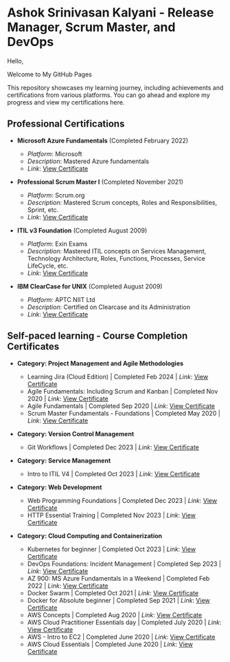 # Ashok Srinivasan Kalyani - Release Manager, Scrum Master, and DevOps

Hello,

Welcome to My GitHub Pages

This repository showcases my learning journey, including achievements and certifications from various platforms. You can go ahead and explore my progress and view my certifications here.

## Professional Certifications

- **Microsoft Azure Fundamentals** (Completed February 2022)
  - *Platform*: Microsoft
  - *Description*: Mastered Azure fundamentals
  - *Link*: [View Certificate](https://github.com/techiedeva/mycerts/blob/main/Microsoft_Certified_Professional_Certificate_AZ900-Azure%20Fundamentals.pdf)

- **Professional Scrum Master I** (Completed November 2021)
  - *Platform*: Scrum.org
  - *Description*: Mastered Scrum concepts, Roles and Responsibilities, Sprint, etc.
  - *Link*: [View Certificate](https://github.com/techiedeva/mycerts/blob/main/Certificate-Professional%20Scrum%20Master%20I.pdf)
 
- **ITIL v3 Foundation** (Completed August 2009)
  - *Platform*: Exin Exams
  - *Description*: Mastered ITIL concepts on Services Management, Technology Architecture, Roles, Functions, Processes, Service LifeCycle, etc.
  - *Link*: [View Certificate](https://github.com/techiedeva/mycerts/blob/main/ITILV3-Certification.pdf)

- **IBM ClearCase for UNIX** (Completed August 2009)
  - *Platform*: APTC NIIT Ltd
  - *Description*: Certified on Clearcase and its Administration
  - *Link*: [View Certificate](https://github.com/techiedeva/mycerts/blob/main/ClearCase-IBM-Certification.pdf)

## Self-paced learning - Course Completion Certificates
  - **Category: Project Management and Agile Methodologies**
    - Learning Jira (Cloud Edition) | Completed Feb 2024 | *Link*: [View Certificate](https://github.com/techiedeva/mycerts/blob/main/CertificateOfCompletion_Learning%20Jira%20Cloud%20Edition.pdf)
    - Agile Fundamentals: Including Scrum and Kanban | Completed Nov 2020 | *Link*: [View Certificate](https://github.com/techiedeva/mycerts/blob/main/Udemy-AgileFundamentals.pdf)
    - Agile Fundamentals | Completed Sep 2020 | *Link*: [View Certificate](https://github.com/techiedeva/mycerts/blob/main/AgileFundamentals.pdf)
    - Scrum Master Fundamentals - Foundations | Completed May 2020 | *Link*: [View Certificate](https://github.com/techiedeva/mycerts/blob/main/ScrumMasterFundamentals.pdf)
   
  - **Category: Version Control Management**
    - Git Workflows | Completed Dec 2023 | *Link*: [View Certificate](https://github.com/techiedeva/mycerts/blob/main/CertificateOfCompletion_Git%20Workflows.pdf)
   
  - **Category: Service Management**
    - Intro to ITIL V4 | Completed Oct 2023 | *Link*: [View Certificate](https://github.com/techiedeva/mycerts/blob/main/CertificateOfCompletion_Intro%20to%20Service%20Management%20with%20ITIL%204.pdf)

  - **Category: Web Development**
    - Web Programming Foundations | Completed Dec 2023 | *Link*: [View Certificate](https://github.com/techiedeva/mycerts/blob/main/CertificateOfCompletion_Web%20Programming%20Foundations.pdf)
    - HTTP Essential Training | Completed Nov 2023 | *Link*: [View Certificate](https://github.com/techiedeva/mycerts/blob/main/CertificateOfCompletion_HTTP%20Essential%20Training%20(1).pdf)
   
  - **Category: Cloud Computing and Containerization**
    - Kubernetes for beginner | Completed Oct 2023 | *Link*: [View Certificate](https://github.com/techiedeva/mycerts/blob/main/CertOfCompletion_Kubernetes_Beginners.pdf)
    - DevOps Foundations: Incident Management | Completed Sep 2023 | *Link*: [View Certificate](CertOfCompletion_DevOps_Foundations_Incident_Mgmt.pdf)
    - AZ 900: MS Azure Fundamentals in a Weekend | Completed Feb 2022 | *Link*: [View Certificate](https://github.com/techiedeva/mycerts/blob/main/Azure900-CourseCompletionCertificate.pdf)
    - Docker Swarm | Completed Oct 2021 | *Link*: [View Certificate](https://github.com/techiedeva/mycerts/blob/main/Docker%20Swarm-Course%20Completion%20Certificate.pdf)
    - Docker for Absolute beginner | Completed Sep 2021 | *Link*: [View Certificate](https://github.com/techiedeva/mycerts/blob/main/Docker-Beginners-Course%20Completion%20Certificate.pdf)
    - AWS Concepts | Completed Aug 2020 | *Link*: [View Certificate](https://github.com/techiedeva/mycerts/blob/main/Linux%20Academy-AWS%20Concepts.pdf)
    - AWS Cloud Practitioner Essentials day | Completed July 2020 | *Link*: [View Certificate](https://github.com/techiedeva/mycerts/blob/main/Cloud%20Practitioner.pdf)
    - AWS - Intro to EC2 | Completed June 2020 | *Link*: [View Certificate](https://github.com/techiedeva/mycerts/blob/main/AWS%20Training%20%26%20Certification%20-%20EC2.pdf)
    - AWS Cloud Essentials | Completed June 2020 | *Link*: [View Certificate](https://github.com/techiedeva/mycerts/blob/main/AWS%20Training%20%26%20Certification%20-%20Cloud%20Fundamentals.pdf)
